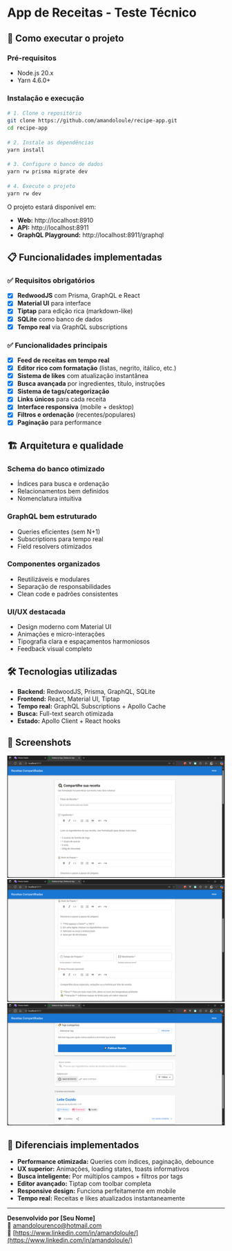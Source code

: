 # App de Receitas - Teste Técnico

## 🚀 Como executar o projeto

### Pré-requisitos

- Node.js 20.x
- Yarn 4.6.0+

### Instalação e execução

```bash
# 1. Clone o repositório
git clone https://github.com/amandoloule/recipe-app.git
cd recipe-app

# 2. Instale as dependências
yarn install

# 3. Configure o banco de dados
yarn rw prisma migrate dev

# 4. Execute o projeto
yarn rw dev
```

O projeto estará disponível em:

- **Web:** http://localhost:8910
- **API:** http://localhost:8911
- **GraphQL Playground:** http://localhost:8911/graphql

## 📋 Funcionalidades implementadas

### ✅ Requisitos obrigatórios

- [x] **RedwoodJS** com Prisma, GraphQL e React
- [x] **Material UI** para interface
- [x] **Tiptap** para edição rica (markdown-like)
- [x] **SQLite** como banco de dados
- [x] **Tempo real** via GraphQL subscriptions

### ✅ Funcionalidades principais

- [x] **Feed de receitas em tempo real**
- [x] **Editor rico com formatação** (listas, negrito, itálico, etc.)
- [x] **Sistema de likes** com atualização instantânea
- [x] **Busca avançada** por ingredientes, título, instruções
- [x] **Sistema de tags/categorização**
- [x] **Links únicos** para cada receita
- [x] **Interface responsiva** (mobile + desktop)
- [x] **Filtros e ordenação** (recentes/populares)
- [x] **Paginação** para performance

## 🏗️ Arquitetura e qualidade

### Schema do banco otimizado

- Índices para busca e ordenação
- Relacionamentos bem definidos
- Nomenclatura intuitiva

### GraphQL bem estruturado

- Queries eficientes (sem N+1)
- Subscriptions para tempo real
- Field resolvers otimizados

### Componentes organizados

- Reutilizáveis e modulares
- Separação de responsabilidades
- Clean code e padrões consistentes

### UI/UX destacada

- Design moderno com Material UI
- Animações e micro-interações
- Tipografia clara e espaçamentos harmoniosos
- Feedback visual completo

## 🛠️ Tecnologias utilizadas

- **Backend:** RedwoodJS, Prisma, GraphQL, SQLite
- **Frontend:** React, Material UI, Tiptap
- **Tempo real:** GraphQL Subscriptions + Apollo Cache
- **Busca:** Full-text search otimizada
- **Estado:** Apollo Client + React hooks

## 📱 Screenshots

![Screenshot 1](./screenshots/1.PNG)
![Screenshot 2](./screenshots/2.PNG)
![Screenshot 3](./screenshots/3.PNG)

## 🎯 Diferenciais implementados

- **Performance otimizada:** Queries com índices, paginação, debounce
- **UX superior:** Animações, loading states, toasts informativos
- **Busca inteligente:** Por múltiplos campos + filtros por tags
- **Editor avançado:** Tiptap com toolbar completa
- **Responsive design:** Funciona perfeitamente em mobile
- **Tempo real:** Receitas e likes atualizados instantaneamente

---

**Desenvolvido por [Seu Nome]**  
📧 amandolourenco@hotmail.com  
🔗 [https://www.linkedin.com/in/amandoloule/](https://www.linkedin.com/in/amandoloule/)
